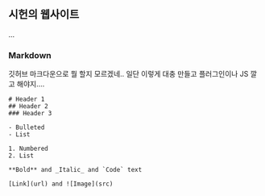 ## 시헌의 웹사이트

...

### Markdown

깃허브 마크다운으로 뭘 할지 모르겠네..
일단 이렇게 대충 만들고 플러그인이나 JS 깔고 해야지....

```
# Header 1
## Header 2
### Header 3

- Bulleted
- List

1. Numbered
2. List

**Bold** and _Italic_ and `Code` text

[Link](url) and ![Image](src)
```
